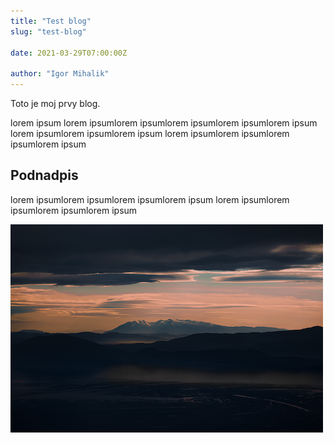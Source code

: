 ```yaml
---
title: "Test blog"
slug: "test-blog"

date: 2021-03-29T07:00:00Z

author: "Igor Mihalik"
---
```


Toto je moj prvy blog.

lorem ipsum lorem ipsumlorem ipsumlorem ipsumlorem ipsumlorem ipsum
lorem ipsumlorem ipsumlorem ipsum
lorem ipsumlorem ipsumlorem ipsumlorem ipsum

## Podnadpis

lorem ipsumlorem ipsumlorem ipsumlorem ipsum
lorem ipsumlorem ipsumlorem ipsumlorem ipsum



![obrazok](obrazok.png)



